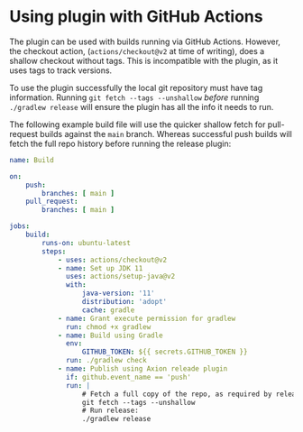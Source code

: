 # Using plugin with GitHub Actions

The plugin can be used with builds running via GitHub Actions.
However, the checkout action, (`actions/checkout@v2` at time of writing), does a shallow checkout without tags.
This is incompatible with the plugin, as it uses tags to track versions.

To use the plugin successfully the local git repository must have tag information.
Running `git fetch --tags --unshallow` _before_ running `./gradlew release` will ensure the plugin has all the info it needs to run.

The following example build file will use the quicker shallow fetch for pull-request builds against the `main` branch.
Whereas successful push builds will fetch the full repo history before running the release plugin:

```yaml
name: Build

on:
    push:
        branches: [ main ]
    pull_request:
        branches: [ main ]

jobs:
    build:
        runs-on: ubuntu-latest
        steps:
            - uses: actions/checkout@v2
            - name: Set up JDK 11
              uses: actions/setup-java@v2
              with:
                  java-version: '11'
                  distribution: 'adopt'
                  cache: gradle
            - name: Grant execute permission for gradlew
              run: chmod +x gradlew
            - name: Build using Gradle
              env:
                  GITHUB_TOKEN: ${{ secrets.GITHUB_TOKEN }}
              run: ./gradlew check
            - name: Publish using Axion releade plugin
              if: github.event_name == 'push'
              run: |
                  # Fetch a full copy of the repo, as required by release plugin:
                  git fetch --tags --unshallow
                  # Run release:
                  ./gradlew release
```
